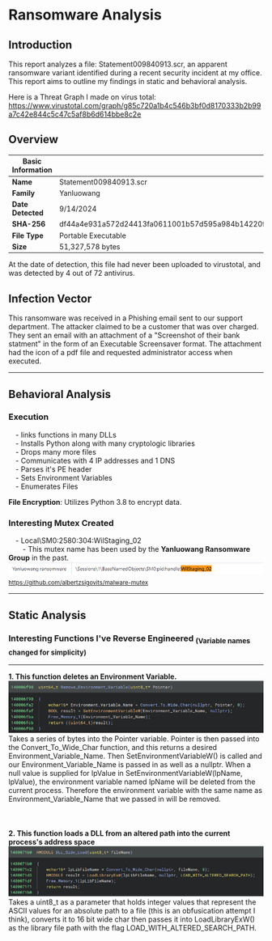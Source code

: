 # Ransomware Analysis

## Introduction
This report analyzes a file: Statement009840913.scr, an apparent ransomware variant identified during a recent security incident at my office.  This report aims to outline my findings in static and behavioral analysis.  

Here is a Threat Graph I made on virus total: https://www.virustotal.com/graph/g85c720a1b4c546b3bf0d8170333b2b99a7c42e844c5c47c5af8b6d614bbe8c2e  

## Overview
| Basic Information |  |
| ----------------- | ---------------- |
| **Name** | Statement009840913.scr |
| **Family** | Yanluowang |
| **Date Detected** | 9/14/2024 |
| **SHA-256** | df44a4e931a572d24413fa0611001b57d595a984b14220f2996e83b582a2d901 |
| **File Type**  | Portable Executable  |
| **Size**  | 51,327,578 bytes  |

 At the date of detection, this file had never been uploaded to virustotal, and was detected by 4 out of 72 antivirus. 

 ## Infection Vector

 This ransomware was received in a Phishing email sent to our support department.  The attacker claimed to be a customer that was over charged. They sent an email with an attachment of a "Screenshot of their bank statment" in the form of an Executable Screensaver format.  The attachment had the icon of a pdf file and requested administrator access when executed.  

__________________________________________________________________________________________________________  

 ## Behavioral Analysis   

 ### Execution
 &emsp;- links functions in many DLLs  
 &emsp;- Installs Python along with many cryptologic libraries  
 &emsp;- Drops many more files  
 &emsp;- Communicates with 4 IP addresses and 1 DNS  
 &emsp;- Parses it's PE header  
 &emsp;- Sets Environment Variables  
 &emsp;- Enumerates Files  
 
 **File Encryption**: Utilizes Python 3.8 to encrypt data.
 
 ### Interesting Mutex Created    
 &emsp;- Local\SM0:2580:304:WilStaging_02  
 &emsp;&emsp;- This mutex name has been used by the **Yanluowang Ransomware Group** in the past.  
![alt text](https://github.com/EvanJ4536/Ransomware-Analysis/blob/main/pngs/mutex.png?raw=true)
<sub>https://github.com/albertzsigovits/malware-mutex</sub>

__________________________________________________________________________________________________________

 ## Static Analysis  
 ### Interesting Functions I've Reverse Engineered <sub>(Variable names changed for simplicity)
 _________________________________________________________________________________________________________
 **1. This function deletes an Environment Variable.**
 ![alt text](https://github.com/EvanJ4536/Ransomware-Analysis/blob/main/pngs/remove_env_var.png?raw=true)   
 Takes a series of bytes into the Pointer variable. Pointer is then passed into the Convert_To_Wide_Char function, and this returns a desired Environment_Variable_Name.  Then SetEnvironmentVariableW() is called and our Environment_Variable_Name is passed in as well as a nullptr.  When a null value is supplied for lpValue in SetEnvironmentVariableW(lpName, lpValue), the environment variable named lpName will be deleted from the current process. Therefore the environment variable with the same name as Environment_Variable_Name that we passed in will be removed.  
<br/>
<br/>  
 **2. This function loads a DLL from an altered path into the current process's address space**
 ![alt text](https://github.com/EvanJ4536/Ransomware-Analysis/blob/main/pngs/DLL-side-loading.png?raw=true)  
 Takes a uint8_t as a parameter that holds integer values that represent the ASCII values for an absolute path to a file (this is an obfusication attempt I think), converts it to 16 bit wide char then passes it into LoadLibraryExW() as the library file path with the flag LOAD_WITH_ALTERED_SEARCH_PATH.
<br/>
<br/>  
  
